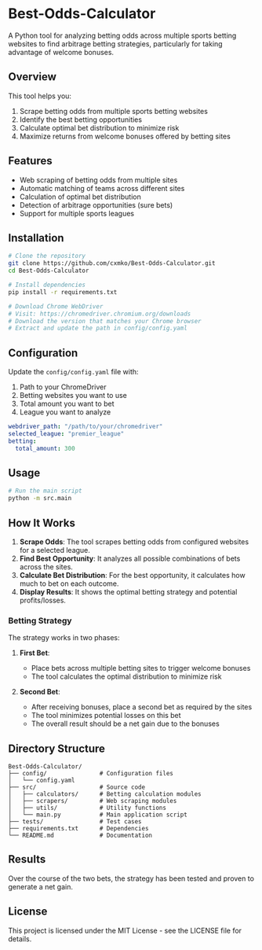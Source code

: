 # Best-Odds-Calculator

A Python tool for analyzing betting odds across multiple sports betting websites to find arbitrage betting strategies, particularly for taking advantage of welcome bonuses.

## Overview

This tool helps you:
1. Scrape betting odds from multiple sports betting websites
2. Identify the best betting opportunities
3. Calculate optimal bet distribution to minimize risk
4. Maximize returns from welcome bonuses offered by betting sites

## Features

- Web scraping of betting odds from multiple sites
- Automatic matching of teams across different sites
- Calculation of optimal bet distribution
- Detection of arbitrage opportunities (sure bets)
- Support for multiple sports leagues

## Installation

```bash
# Clone the repository
git clone https://github.com/cxmko/Best-Odds-Calculator.git
cd Best-Odds-Calculator

# Install dependencies
pip install -r requirements.txt

# Download Chrome WebDriver
# Visit: https://chromedriver.chromium.org/downloads
# Download the version that matches your Chrome browser
# Extract and update the path in config/config.yaml
```

## Configuration

Update the `config/config.yaml` file with:

1. Path to your ChromeDriver
2. Betting websites you want to use
3. Total amount you want to bet
4. League you want to analyze

```yaml
webdriver_path: "/path/to/your/chromedriver"
selected_league: "premier_league"
betting:
  total_amount: 300
```

## Usage

```bash
# Run the main script
python -m src.main
```

## How It Works

1. **Scrape Odds**: The tool scrapes betting odds from configured websites for a selected league.
2. **Find Best Opportunity**: It analyzes all possible combinations of bets across the sites.
3. **Calculate Bet Distribution**: For the best opportunity, it calculates how much to bet on each outcome.
4. **Display Results**: It shows the optimal betting strategy and potential profits/losses.

### Betting Strategy

The strategy works in two phases:

1. **First Bet**:
   - Place bets across multiple betting sites to trigger welcome bonuses
   - The tool calculates the optimal distribution to minimize risk

2. **Second Bet**:
   - After receiving bonuses, place a second bet as required by the sites
   - The tool minimizes potential losses on this bet
   - The overall result should be a net gain due to the bonuses

## Directory Structure

```
Best-Odds-Calculator/
├── config/               # Configuration files
│   └── config.yaml
├── src/                  # Source code
│   ├── calculators/      # Betting calculation modules
│   ├── scrapers/         # Web scraping modules
│   ├── utils/            # Utility functions
│   └── main.py           # Main application script
├── tests/                # Test cases
├── requirements.txt      # Dependencies
└── README.md             # Documentation
```

## Results

Over the course of the two bets, the strategy has been tested and proven to generate a net gain.

## License

This project is licensed under the MIT License - see the LICENSE file for details.

